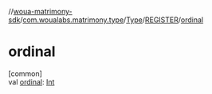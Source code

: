 //[woua-matrimony-sdk](../../../../index.md)/[com.woualabs.matrimony.type](../../index.md)/[Type](../index.md)/[REGISTER](index.md)/[ordinal](ordinal.md)

# ordinal

[common]\
val [ordinal](ordinal.md): [Int](https://kotlinlang.org/api/latest/jvm/stdlib/kotlin/-int/index.html)
